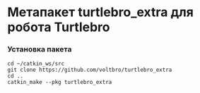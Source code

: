 #  Метапакет turtlebro_extra для робота Turtlebro


### Установка пакета

```
cd ~/catkin_ws/src
git clone https://github.com/voltbro/turtlebro_extra
cd ..
catkin_make --pkg turtlebro_extra
```



